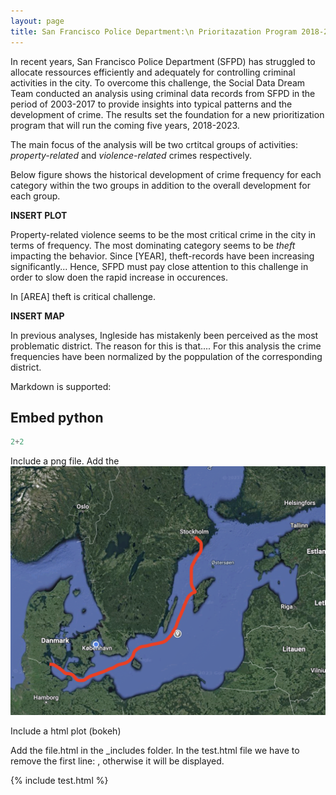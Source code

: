 ```yaml
---
layout: page
title: San Francisco Police Department:\n Prioritazation Program 2018-2023.
---
```


In recent years, San Francisco Police Department (SFPD) has struggled to allocate ressources efficiently and adequately for controlling criminal activities in the city. 
To overcome this challenge, the Social Data Dream Team conducted an analysis using criminal data records from SFPD in the period of 2003-2017 to provide insights into typical patterns and the development of crime. 
The results set the foundation for a new prioritization program that will run the coming five years, 2018-2023.

The main focus of the analysis will be two crtitcal groups of activities: *property-related* and *violence-related* crimes respectively.

Below figure shows the historical development of crime frequency for each category within the two groups in addition to the overall development for each group. 

**INSERT PLOT**

Property-related violence seems to be the most critical crime in the city in terms of frequency. The most dominating category seems to be *theft* impacting the behavior. 
Since [YEAR], theft-records have been increasing significantly... Hence, SFPD must pay close attention to this challenge in order to slow doen the rapid increase in occurences. 

In [AREA] theft is critical challenge.

**INSERT MAP**

In previous analyses, Ingleside has mistakenly been perceived as the most problematic district. The reason for this is that.... 
For this analysis the crime frequencies have been normalized by the poppulation of the corresponding district. 





Markdown is supported:
## Embed python

```python
2+2
```


Include a png file.
Add the 
![image description](/images/screen1.png)


Include a html plot (bokeh)

Add the file.html in the _includes folder. In the test.html file we have to remove the first line: <!DOCTYPE html>, otherwise it will be displayed.

{% include test.html %}